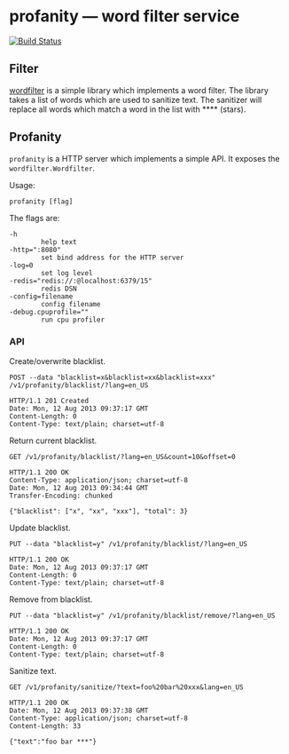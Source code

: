 # profanity — word filter service

[![Build Status](https://travis-ci.org/simonz05/profanity.png?branch=master)](https://travis-ci.org/simonz05/profanity)

## Filter

[wordfilter](http://godoc.org/github.com/simonz05/profanity/wordfilter)
is a simple library which implements a word filter.  The
library takes a list of words which are used to sanitize
text. The sanitizer will replace all words which match a
word in the list with **** (stars). 

## Profanity

`profanity` is a HTTP server which implements a simple API.
It exposes the `wordfilter.Wordfilter`. 

Usage:

    profanity [flag]

The flags are:

    -h
            help text
    -http=":8080"
            set bind address for the HTTP server
    -log=0
            set log level
    -redis="redis://:@localhost:6379/15"
            redis DSN
    -config=filename
            config filename
    -debug.cpuprofile=""
            run cpu profiler

### API

Create/overwrite blacklist.

    POST --data "blacklist=x&blacklist=xx&blacklist=xxx" /v1/profanity/blacklist/?lang=en_US

    HTTP/1.1 201 Created
    Date: Mon, 12 Aug 2013 09:37:17 GMT
    Content-Length: 0
    Content-Type: text/plain; charset=utf-8

Return current blacklist.

    GET /v1/profanity/blacklist/?lang=en_US&count=10&offset=0

    HTTP/1.1 200 OK
    Content-Type: application/json; charset=utf-8
    Date: Mon, 12 Aug 2013 09:34:44 GMT
    Transfer-Encoding: chunked

    {"blacklist": ["x", "xx", "xxx"], "total": 3}

Update blacklist.

    PUT --data "blacklist=y" /v1/profanity/blacklist/?lang=en_US

    HTTP/1.1 200 OK
    Date: Mon, 12 Aug 2013 09:37:17 GMT
    Content-Length: 0
    Content-Type: text/plain; charset=utf-8

Remove from blacklist.

    PUT --data "blacklist=y" /v1/profanity/blacklist/remove/?lang=en_US

    HTTP/1.1 200 OK
    Date: Mon, 12 Aug 2013 09:37:17 GMT
    Content-Length: 0
    Content-Type: text/plain; charset=utf-8

Sanitize text.

    GET /v1/profanity/sanitize/?text=foo%20bar%20xxx&lang=en_US

    HTTP/1.1 200 OK
    Date: Mon, 12 Aug 2013 09:37:38 GMT
    Content-Type: application/json; charset=utf-8
    Content-Length: 33

    {"text":"foo bar ***"}
